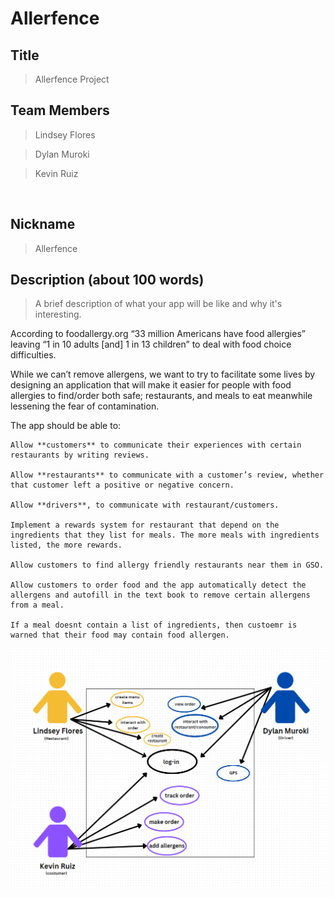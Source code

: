 # Allerfence

## Title 

> Allerfence Project

## Team Members 

> Lindsey Flores 

> Dylan Muroki 

> Kevin Ruiz  

  

## Nickname 

>  Allerfence

 
## Description (about 100 words) 

> A brief description of what your app will be like and why it's interesting. 

According to foodallergy.org “33 million Americans have food allergies” leaving “1 in 10 adults [and] 1 in 13 children” to deal with food choice difficulties.  

While we can’t remove allergens, we want to try to facilitate some lives by designing an application that will make it easier for people with food allergies to find/order both safe; restaurants, and meals to eat meanwhile lessening the fear of contamination. 

The app should be able to: 

    Allow **customers** to communicate their experiences with certain restaurants by writing reviews.
    
    Allow **restaurants** to communicate with a customer’s review, whether that customer left a positive or negative concern. 

    Allow **drivers**, to communicate with restaurant/customers.

    Implement a rewards system for restaurant that depend on the ingredients that they list for meals. The more meals with ingredients listed, the more rewards.

    Allow customers to find allergy friendly restaurants near them in GSO.

    Allow customers to order food and the app automatically detect the allergens and autofill in the text book to remove certain allergens from a meal.

    If a meal doesnt contain a list of ingredients, then custoemr is warned that their food may contain food allergen.

![image](https://github.com/Nhtoi/Allerfence/blob/main/image.png?raw=true)

    

